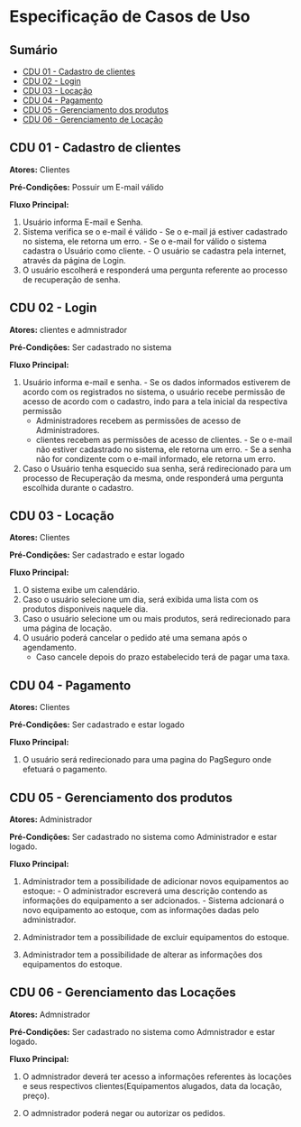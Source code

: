 # Especificação de Casos de Uso

## Sumário

- [CDU 01 - Cadastro de clientes](#cdu-01---cadastro-de-clientes)
- [CDU 02 - Login](#cdu-03---login)
- [CDU 03 - Locação](#cdu-04---pagamento)
- [CDU 04 - Pagamento](#cdu-04---pagamento)
- [CDU 05 - Gerenciamento dos produtos](#cdu-05---Gerenciamento-dos-produtos)
- [CDU 06 - Gerenciamento de Locação](#cdu-06---Gerenciamento-de-Locação)


## CDU 01 - Cadastro de clientes

**Atores:** Clientes

**Pré-Condições:** Possuir um E-mail válido 

**Fluxo Principal:**

  1. Usuário informa E-mail e Senha.
  2. Sistema verifica se o e-mail é válido
    - Se o e-mail já estiver cadastrado no sistema, ele retorna um erro.
    - Se o e-mail for válido o sistema cadastra o Usuário como cliente.
    - O usuário se cadastra pela internet, através da página de Login.
  3. O usuário escolherá e responderá uma pergunta referente ao processo de recuperação de senha.

## CDU 02 - Login 

**Atores:** clientes e admnistrador

**Pré-Condições:** Ser cadastrado no sistema

**Fluxo Principal:**

  1. Usuário informa e-mail e senha.
    - Se os dados informados estiverem de acordo com os registrados no sistema, o usuário recebe permissão de acesso de acordo com o cadastro, indo para a tela inicial da respectiva permissão
      *  Administradores recebem as permissões de acesso de Administradores.
      * clientes recebem as permissões de acesso de clientes.
    - Se o e-mail não estiver cadastrado no sistema, ele retorna um erro.
    - Se a senha não for condizente com o e-mail informado, ele retorna um erro.
  2. Caso o Usuário tenha esquecido sua senha, será redirecionado para um processo de Recuperação da mesma, onde responderá uma pergunta escolhida durante o cadastro.


 ## CDU 03 - Locação 

**Atores:** Clientes

**Pré-Condições:** Ser cadastrado e estar logado

**Fluxo Principal:**

  1. O sistema exibe um calendário.  
  2. Caso o usuário selecione um dia, será exibida uma lista com os produtos disponiveis naquele dia.
  3. Caso o usuário selecione um ou mais produtos, será redirecionado para uma página de locação.
  4. O usuário poderá cancelar o pedido até  uma semana após o agendamento.
     - Caso cancele depois do prazo estabelecido terá de pagar uma taxa.

  ## CDU 04 - Pagamento

**Atores:** Clientes

**Pré-Condições:** Ser cadastrado e estar logado 

**Fluxo Principal:**

  1. O usuário será redirecionado para uma pagina do PagSeguro onde efetuará o pagamento.

 

## CDU 05 - Gerenciamento dos produtos

**Atores:** Administrador

**Pré-Condições:** Ser cadastrado no sistema como Administrador e estar logado.

**Fluxo Principal:**

  1. Administrador tem a possibilidade de adicionar novos equipamentos ao estoque:
    - O administrador escreverá uma descrição contendo as informações do equipamento a ser adcionados.
    - Sistema adcionará o novo equipamento ao estoque, com as informações dadas pelo administrador.

  2. Administrador tem a possibilidade de excluir equipamentos do estoque.

  3. Administrador tem a possibilidade de alterar as informações dos equipamentos do estoque.

## CDU 06 - Gerenciamento das Locações

**Atores:** Admnistrador

**Pré-Condições:** Ser cadastrado no sistema como Admnistrador e estar logado.

**Fluxo Principal:**

  1. O admnistrador deverá ter acesso a informações referentes às locações e seus respectivos clientes(Equipamentos alugados, data da locação, preço).

  2. O admnistrador poderá negar ou autorizar os pedidos.
